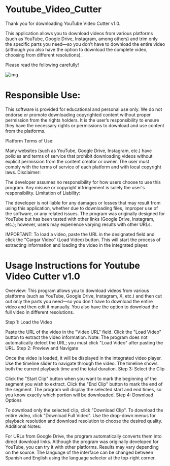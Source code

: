 # Youtube_Video_Cutter
Thank you for downloading YouTube Video Cutter v1.0.

This application allows you to download videos from various platforms (such as YouTube, Google Drive, Instagram, among others) and trim only the specific parts you need—so you don’t have to download the entire video (although you also have the option to download the complete video, choosing from different resolutions).

Please read the following carefully!


![img](https://github.com/user-attachments/assets/46c75ff6-9ae2-4a4d-a238-650f93feadc3)


# Responsible Use:

This software is provided for educational and personal use only. We do not endorse or promote downloading copyrighted content without proper permission from the rights holders.
It is the user’s responsibility to ensure they have the necessary rights or permissions to download and use content from the platforms.

Platform Terms of Use:

Many websites (such as YouTube, Google Drive, Instagram, etc.) have policies and terms of service that prohibit downloading videos without explicit permission from the content creator or owner.
The user must comply with the terms of service of each platform and with local copyright laws.
Disclaimer:

The developer assumes no responsibility for how users choose to use this program.
Any misuse or copyright infringement is solely the user's responsibility.
Limitation of Liability:

The developer is not liable for any damages or losses that may result from using this application, whether due to downloading files, improper use of the software, or any related issues.
The program was originally designed for YouTube but has been tested with other links (Google Drive, Instagram, etc.); however, users may experience varying results with other URLs.


IMPORTANT:
To load a video, paste the URL in the designated field and click the "Cargar Video" (Load Video) button. This will start the process of extracting information and loading the video in the integrated player.

# Usage Instructions for Youtube Video Cutter v1.0

Overview:
This program allows you to download videos from various platforms (such as YouTube, Google Drive, Instagram, X, etc.) and then cut out only the parts you need—so you don't have to download the entire video and then edit it manually. You also have the option to download the full video in different resolutions.

Step 1: Load the Video

Paste the URL of the video in the "Video URL" field.
Click the "Load Video" button to extract the video information.
Note: The program does not automatically detect the URL; you must click "Load Video" after pasting the URL.
Step 2: Preview and Navigate

Once the video is loaded, it will be displayed in the integrated video player.
Use the timeline slider to navigate through the video. The timeline shows both the current playback time and the total duration.
Step 3: Select the Clip

Click the "Start Clip" button when you want to mark the beginning of the segment you wish to extract.
Click the "End Clip" button to mark the end of the segment.
The program will display the selected start and end times, so you know exactly which portion will be downloaded.
Step 4: Download Options

To download only the selected clip, click "Download Clip".
To download the entire video, click "Download Full Video".
Use the drop-down menus for playback resolution and download resolution to choose the desired quality.
Additional Notes:

For URLs from Google Drive, the program automatically converts them into direct download links.
Although the program was originally developed for YouTube, you can try it with other platforms. Results may vary depending on the source.
The language of the interface can be changed between Spanish and English using the language selector at the top-right corner.
